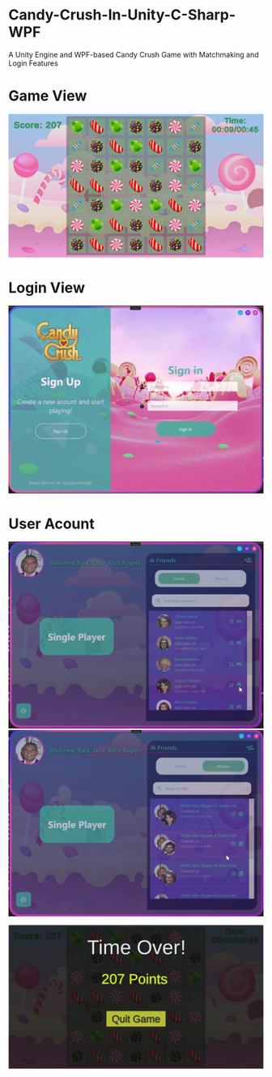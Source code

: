 # Candy-Crush-In-Unity-C-Sharp-WPF
A Unity Engine and WPF-based Candy Crush Game with Matchmaking and Login Features

# Game View
<p align="center">
  <img src="https://github.com/Miaad2004/Candy-Crush-In-Unity-C-Sharp-WPF/blob/main/ScreenRecoards/Screenshot%20(20).png" />
</p>

# Login View
<p align="center">
  <img src="https://github.com/Miaad2004/Candy-Crush-In-Unity-C-Sharp-WPF/blob/main/ScreenRecoards/Screenshot%20(16).png" />
</p>

# User Acount
<p align="center">
  <img src="https://github.com/Miaad2004/Candy-Crush-In-Unity-C-Sharp-WPF/blob/main/ScreenRecoards/Screenshot%20(17).png" />
  <img src="https://github.com/Miaad2004/Candy-Crush-In-Unity-C-Sharp-WPF/blob/main/ScreenRecoards/Screenshot%20(18).png" />
</p>

<p align="center">
  <img src="https://github.com/Miaad2004/Candy-Crush-In-Unity-C-Sharp-WPF/blob/main/ScreenRecoards/Screenshot%20(19).png" />
</p>

